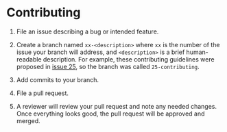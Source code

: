 # Contributing

1. File an issue describing a bug or intended feature.

1. Create a branch named `xx-<description>` where `xx` is the number of the issue your branch will address, and `<description>` is a brief human-readable description. For example, these contributing guidelines were proposed in [issue 25](https://github.com/bemeurer/hemoglobin/issues/25), so the branch was called `25-contributing`.

1. Add commits to your branch.

1. File a pull request.

1. A reviewer will review your pull request and note any needed changes. Once everything looks good, the pull request will be approved and merged.

